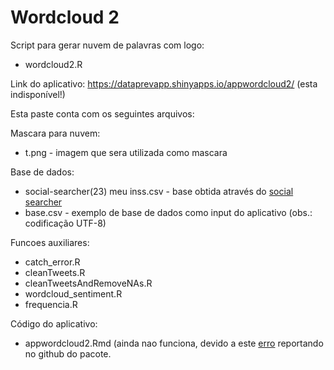 # Wordcloud 2

Script para gerar nuvem de palavras com logo:
 - wordcloud2.R

Link do aplicativo:  https://dataprevapp.shinyapps.io/appwordcloud2/  (esta indisponível!)

Esta paste conta com os seguintes arquivos:

Mascara para nuvem:
 - t.png   - imagem que sera utilizada como mascara

Base de dados:
 - social-searcher(23) meu inss.csv    - base obtida através do [social searcher](https://www.social-searcher.com/)
 - base.csv                            - exemplo de base de dados como input do aplicativo (obs.: codificação UTF-8)  

Funcoes auxiliares:
 - catch_error.R
 - cleanTweets.R
 - cleanTweetsAndRemoveNAs.R
 - wordcloud_sentiment.R
 - frequencia.R

Código do aplicativo:
 - appwordcloud2.Rmd  (ainda nao funciona, devido a este [erro](https://github.com/Lchiffon/wordcloud2/issues/12) reportando no github do pacote. 
 


